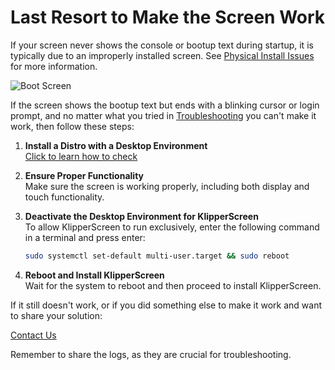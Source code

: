 # Last Resort to Make the Screen Work

If your screen never shows the console or bootup text during startup, it is typically due to an improperly installed screen. See [Physical Install Issues](Physical_Install.md) for more information.

![Boot Screen](../img/troubleshooting/boot.png)

If the screen shows the bootup text but ends with a blinking cursor or login prompt, and no matter what you tried in [Troubleshooting](../Troubleshooting.md) you can't make it work, then follow these steps:

1. **Install a Distro with a Desktop Environment**  
   [Click to learn how to check](./Desktop.md)

2. **Ensure Proper Functionality**  
   Make sure the screen is working properly, including both display and touch functionality.

3. **Deactivate the Desktop Environment for KlipperScreen**  
   To allow KlipperScreen to run exclusively, enter the following command in a terminal and press enter:
   ```sh
   sudo systemctl set-default multi-user.target && sudo reboot
   ```

4. **Reboot and Install KlipperScreen**  
   Wait for the system to reboot and then proceed to install KlipperScreen.

If it still doesn't work, or if you did something else to make it work and want to share your solution:

[Contact Us](../Contact.md)

Remember to share the logs, as they are crucial for troubleshooting.
